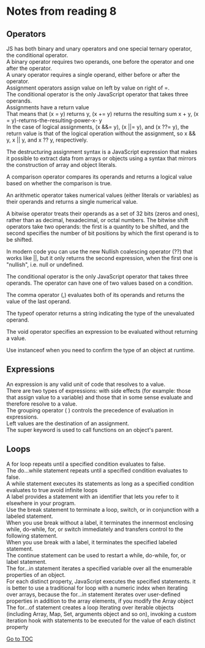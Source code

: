 # Notes from reading 8

## Operators

JS has both binary and unary operators and one special ternary operator, the conditional operator.  
A binary operator requires two operands, one before the operator and one after the operator.  
A unary operator requires a single operand, either before or after the operator.  
Assignment operators assign value on left by value on right of =.  
The conditional operator is the only JavaScript operator that takes three
operands.  
Assignments have a return value  
That means that (x = y) returns y, (x += y) returns the resulting sum x + y, (x = y)-returns-the-resulting-power-x- y  
In the case of logical assignments, (x &&= y), (x ||= y), and (x ??= y), the return value is that of the logical operation without the assignment, so x && y, x || y, and x ?? y, respectively.  

The destructuring assignment syntax is a JavaScript expression that makes it
possible to extract data from arrays or objects using a syntax that mirrors the construction of array and object literals.  

A comparison operator compares its operands and returns a logical value based on whether the comparison is true.  

An arithmetic operator takes numerical values (either literals or variables) as their operands and returns a single numerical value.

A bitwise operator treats their operands as a set of 32 bits (zeros and ones), rather than as decimal, hexadecimal, or octal numbers.  The bitwise shift operators take two operands: the first is a quantity to be shifted, and the second specifies the number of bit positions by which the first operand is to be shifted.  

In modern code you can use the new Nullish coalescing operator (??) that works like ||, but it only returns the second expression, when the first one is "nullish", i.e. null or undefined.  

The conditional operator is the only JavaScript operator that takes three operands. The operator can have one of two values based on a condition.

The comma operator (,) evaluates both of its operands and returns the value of the last operand.  

The typeof operator returns a string indicating the type of the unevaluated operand.  

The void operator specifies an expression to be evaluated without returning a value.  

Use instanceof when you need to confirm the type of an object at runtime.  

## Expressions

An expression is any valid unit of code that resolves to a value.  
There are two types of expressions: with side effects (for example: those that assign value to a variable) and those that in some sense evaluate and therefore resolve to a value.  
The grouping operator ( ) controls the precedence of evaluation in expressions.  
Left values are the destination of an assignment.  
The super keyword is used to call functions on an object's parent.  

## Loops

A for loop repeats until a specified condition evaluates to false.  
  The do...while statement repeats until a specified condition evaluates to false.  
  A while statement executes its statements as long as a specified condition evaluates to true avoid infinite loops  
  A label provides a statement with an identifier that lets you refer to it elsewhere in your program.  
  Use the break statement to terminate a loop, switch, or in conjunction with a labeled statement.  
When you use break without a label, it terminates the innermost enclosing while, do-while, for, or switch immediately and transfers control to the following statement.  
When you use break with a label, it terminates the specified labeled statement.  
  The continue statement can be used to restart a while, do-while, for, or label statement.  
  The for...in statement iterates a specified variable over all the enumerable properties of an object.  
For each distinct property, JavaScript executes the specified statements.
  it is better to use a traditional for loop with a numeric index when iterating over arrays, because the for...in statement iterates over user-defined properties in addition to the array elements, if you modify  the Array object  
  The for...of statement creates a loop Iterating over iterable objects (including Array, Map, Set, arguments object and so on), invoking a custom iteration hook with statements to be executed for the value of each distinct property  
  
  [Go to TOC](https://catdude2000.github.io/reading-notes/)
  